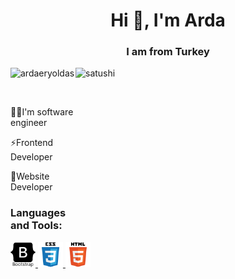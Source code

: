 <h1 align="center">Hi 👋, I'm Arda</h1>
<h3 align="center">I am from Turkey</h3>
<p align="left"> <img src="[https://cdn.dribbble.com/users/1162077/screenshots/3848914/programmer.gif](https://www.google.com/url?sa=i&url=https%3A%2F%2Foutlane.co%2Fnow%2Fnew-shot-programmer-animation%2F&psig=AOvVaw3Ffck8aQtm7knje3Hw43qZ&ust=1692824899809000&source=images&cd=vfe&opi=89978449&ved=0CBAQjRxqFwoTCNDTrqiW8YADFQAAAAAdAAAAABA1)" width="400px" height="250px" alt="satushi" align="right"  /> </p>


<p align="left"> <img src="https://komarev.com/ghpvc/?username=ardaeryoldas&label=Profile%20views&color=0e75b6&style=flat" alt="ardaeryoldas" /> </p>

<p align="left"> <a href="https://twitter.com/" target="blank"><img src="https://img.shields.io/twitter/follow/?logo=twitter&style=for-the-badge" alt="" /></a> </p>

<p align="left">
</p>

👨‍💻I'm software engineer

⚡Frontend Developer

📄Website Developer

<h3 align="left">Languages and Tools:</h3>
<p align="left"> <a href="https://getbootstrap.com" target="_blank" rel="noreferrer"> <img src="https://raw.githubusercontent.com/devicons/devicon/master/icons/bootstrap/bootstrap-plain-wordmark.svg" alt="bootstrap" width="40" height="40"/> </a> <a href="https://www.w3schools.com/css/" target="_blank" rel="noreferrer"> <img src="https://raw.githubusercontent.com/devicons/devicon/master/icons/css3/css3-original-wordmark.svg" alt="css3" width="40" height="40"/> </a> <a href="https://www.w3.org/html/" target="_blank" rel="noreferrer"> <img src="https://raw.githubusercontent.com/devicons/devicon/master/icons/html5/html5-original-wordmark.svg" alt="html5" width="40" height="40"/> </a> </p>

